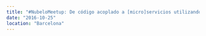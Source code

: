 ```yaml
---
title: "#NubeloMeetup: De código acoplado a [micro]servicios utilizando DDD"
date: "2016-10-25"
location: "Barcelona"
---
```

